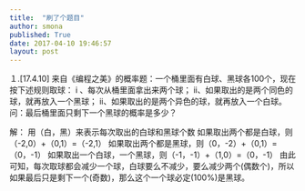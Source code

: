 ```yaml
---
title:  "刷了个题目"
author: smona
published: True
date: 2017-04-10 19:46:57
layout: post
---
```


１.[17.4.10]
来自《编程之美》的概率题：一个桶里面有白球、黑球各100个，现在按下述规则取球：
    i 、每次从桶里面拿出来两个球；
    ii、如果取出的是两个同色的球，就再放入一个黑球；
    ii、如果取出的是两个异色的球，就再放入一个白球。
问：最后桶里面只剩下一个黑球的概率是多少？

解：
用（白，黑）来表示每次取出的白球和黑球个数
如果取出两个都是白球，则（-2,0）+（0,1）=（-2,1）
如果取出两个都是黑球，则（0，-2）+（0,1）=（0，-1）
如果取出一个白球，一个黑球，则（-1，-1）+（1,0）=（0，-1）
由此可知，每次取球都会减少一个球，白球要么不减少，要么减少两个(偶数个)，所以如果最后只是剩下一个(奇数)，那么这个一个球必定(100%)是黑球。
